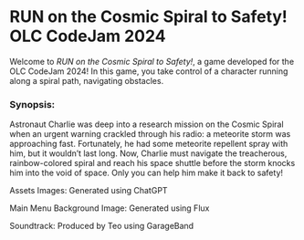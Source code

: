 # RUN on the Cosmic Spiral to Safety! OLC CodeJam 2024

Welcome to *RUN on the Cosmic Spiral to Safety!*, a game developed for the OLC CodeJam 2024! In this game, you take control of a character running along a spiral path, navigating obstacles.

### Synopsis:
Astronaut Charlie was deep into a research mission on the Cosmic Spiral when an urgent warning crackled through his radio: a meteorite storm was approaching fast. Fortunately, he had some meteorite repellent spray with him, but it wouldn’t last long. Now, Charlie must navigate the treacherous, rainbow-colored spiral and reach his space shuttle before the storm knocks him into the void of space. Only you can help him make it back to safety!

Assets Images: Generated using ChatGPT

Main Menu Background Image: Generated using Flux

Soundtrack: Produced by Teo using GarageBand
